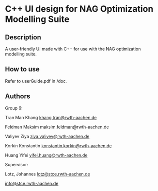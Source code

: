 # C++ UI design for NAG Optimization Modelling Suite

## Description

A user-friendly UI made with C++ for use with the NAG optimization modelling suite.

## How to use

Refer to userGuide.pdf in /doc.

## Authors

Group 6:

Tran Man Khang khang.tran@rwth-aachen.de

Feldman Maksim     maksim.feldman@rwth-aachen.de

Valiyev Ziya     ziya.valiyev@rwth-aachen.de

Korkin Konstantin konstantin.korkin@rwth-aachen.de

Huang Yifei     yifei.huang@rwth-aachen.de

Supervisor:

Lotz, Johannes lotz@stce.rwth-aachen.de

info@stce.rwth-aachen.de
